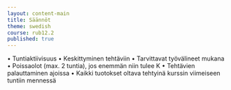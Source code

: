 ```yaml
---
layout: content-main
title: Säännöt
theme: swedish
course: rub12.2
published: true
---
```


•	Tuntiaktiivisuus
•	Keskittyminen tehtäviin
•	Tarvittavat työvälineet mukana
•	Poissaolot (max. 2 tuntia), jos enemmän niin tulee K
•	Tehtävien palauttaminen ajoissa
•	Kaikki tuotokset oltava tehtyinä kurssin viimeiseen tuntiin mennessä

